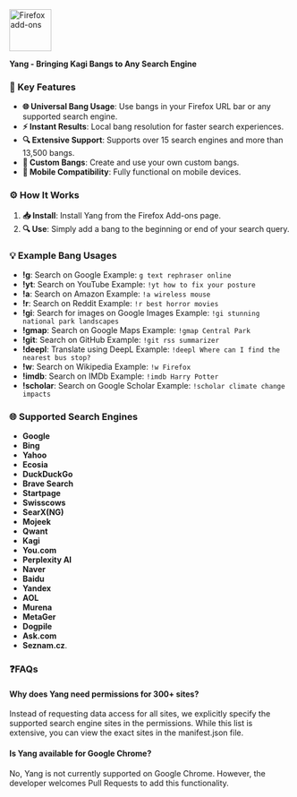   <a href="https://addons.mozilla.org/addon/yang-addon/">
    <picture>
      <source srcset="https://i.imgur.com/ZluoP7T.png" media="(prefers-color-scheme: dark)">
      <img height="75" src="https://i.imgur.com/4PobQqE.png" alt="Firefox add-ons"></picture></a>
  <a/>



**Yang - Bringing Kagi Bangs to Any Search Engine**

### 🌟 Key Features
- **🌐 Universal Bang Usage**: Use bangs in your Firefox URL bar or any supported search engine.
- **⚡ Instant Results**: Local bang resolution for faster search experiences.
- **🔍 Extensive Support**: Supports over 15 search engines and more than 13,500 bangs.
- **🔧 Custom Bangs**: Create and use your own custom bangs.
- **📱 Mobile Compatibility**: Fully functional on mobile devices.

### ⚙️ How It Works
1. **📥 Install**: Install Yang from the Firefox Add-ons page.
2. **🔍 Use**: Simply add a bang to the beginning or end of your search query.

### 💡 Example Bang Usages

- **!g**: Search on Google
  Example: `g text rephraser online`
- **!yt**: Search on YouTube
  Example: `!yt how to fix your posture`
- **!a**: Search on Amazon
  Example: `!a wireless mouse`
- **!r**: Search on Reddit
  Example: `!r best horror movies`
- **!gi**: Search for images on Google Images
  Example: `!gi stunning national park landscapes`
- **!gmap**: Search on Google Maps
  Example: `!gmap Central Park`
- **!git**: Search on GitHub
  Example: `!git rss summarizer`
- **!deepl**: Translate using DeepL
  Example: `!deepl Where can I find the nearest bus stop?`
- **!w**: Search on Wikipedia
  Example: `!w Firefox`
- **!imdb**: Search on IMDb
  Example: `!imdb Harry Potter`
- **!scholar**: Search on Google Scholar
  Example: `!scholar climate change impacts`

### 🌐 Supported Search Engines
- **Google**
- **Bing**
- **Yahoo**
- **Ecosia**
- **DuckDuckGo**
- **Brave Search**
- **Startpage**
- **Swisscows**
- **SearX(NG)**
- **Mojeek**
- **Qwant**
- **Kagi**
- **You.com**
- **Perplexity AI**
- **Naver**
- **Baidu**
- **Yandex**
- **AOL**
- **Murena**
- **MetaGer**
- **Dogpile**
- **Ask.com**
- **Seznam.cz**.

### ❓FAQs
#### Why does Yang need permissions for 300+ sites?
Instead of requesting data access for all sites, we explicitly specify the supported search engine sites in the permissions. While this list is extensive, you can view the exact sites in the manifest.json file.

#### Is Yang available for Google Chrome?
No, Yang is not currently supported on Google Chrome. However, the developer welcomes Pull Requests to add this functionality.

